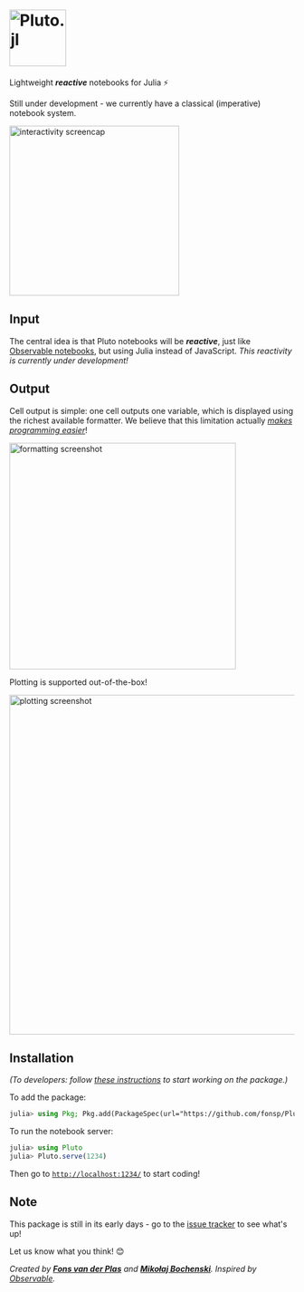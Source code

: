 <h1><img alt="Pluto.jl" src="http://fonsp.com/img/saturnlogo3.svg" height=100></h1>

Lightweight ***reactive*** notebooks for Julia ⚡

Still under development - we currently have a classical (imperative) notebook system.

<img alt="interactivity screencap" src="http://fonsp.com/img/saturn.gif" height=300>

## Input

The central idea is that Pluto notebooks will be ***reactive***, just like [Observable notebooks](https://observablehq.com/@observablehq/observables-not-javascript), but using Julia instead of JavaScript. _This reactivity is currently under development!_

## Output
Cell output is simple: one cell outputs one variable, which is displayed using the richest available formatter. We believe that this limitation actually [_makes programming easier_](https://medium.com/@mbostock/a-better-way-to-code-2b1d2876a3a0)!

<img alt="formatting screenshot" src="http://fonsp.com/img/saturnformatting.png" height=400>

Plotting is supported out-of-the-box!

<img alt="plotting screenshot" src="http://fonsp.com/img/saturnplotting.png" height=600>

## Installation

_(To developers: follow [these instructions](https://github.com/fonsp/Pluto.jl/blob/master/dev_instructions.md) to start working on the package.)_

To add the package:
```julia
julia> using Pkg; Pkg.add(PackageSpec(url="https://github.com/fonsp/Pluto.jl"))
```

To run the notebook server:
```julia
julia> using Pluto
julia> Pluto.serve(1234)
```

Then go to [`http://localhost:1234/`](http://localhost:1234/) to start coding!

## Note

This package is still in its early days - go to the [issue tracker](https://github.com/fonsp/Pluto.jl/issues) to see what's up!

Let us know what you think! 😊

_Created by [**Fons van der Plas**](https://github.com/fonsp) and [**Mikołaj Bochenski**](https://github.com/malyvsen). Inspired by [Observable](https://observablehq.com/)._
